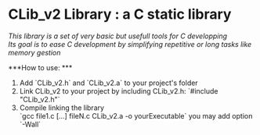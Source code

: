 <h1>CLib_v2 Library : a C static library</h1>

*This library is a set of very basic but usefull tools for C developping<br />
Its goal is to ease C development by simplifying repetitive or long tasks like memory gestion*

***How to use: ***
<ol>
    <li>
        Add `CLib_v2.h` and `CLib_v2.a` to your project's folder
    </li>
    <li>
        Link CLib_v2 to your project by including CLib_v2.h: `#include "CLib_v2.h"`
    </li>
    <li>
        Compile linking the library<br />
        `gcc file1.c [...] fileN.c CLib_v2.a -o yourExecutable` you may add option `-Wall`
    </li>
</ol>
